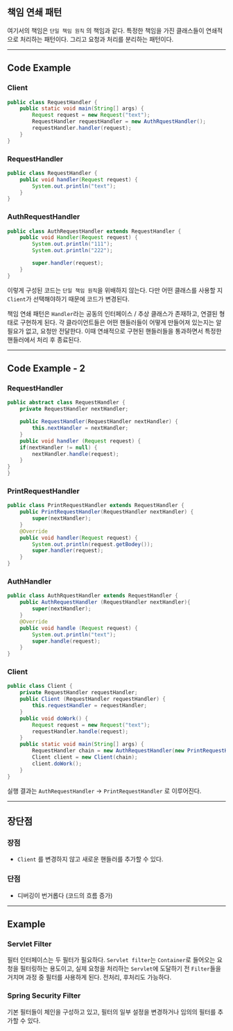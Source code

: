 ## 책임 연쇄 패턴
여기서의 책임은 `단일 책임 원칙` 의 책임과 같다. 특정한 책임을 가진 클래스들이 연쇄적으로 처리하는 패턴이다. 그리고 요청과 처리를 분리하는 패턴이다. 

<hr>

## Code Example
### Client
```java
public class RequestHandler {
	public static void main(String[] args) {
		Request request = new Request("text");
		RequestHandler requestHandler = new AuthRquestHandler();
		requestHandler.handler(request);
	}
}
```

###  RequestHandler
```java
public class RequestHandler {
	public void handler(Request request) {
		System.out.println("text");
	}
}
```

### AuthRequestHandler
```java
public class AuthRequestHandler extends RequestHandler {
	public void Handler(Request request) {
		System.out.println("111");
		System.out.println("222");

		super.handler(request);
	}
}
```

이렇게 구성된 코드는 `단일 책임 원칙`을 위배하지 않는다. 다만 어떤 클래스를 사용할 지 `Client`가 선택해야하기 때문에 코드가 변경된다. 

책임 연쇄 패턴은 `Handler`라는 공동의 인터페이스 / 추상 클래스가 존재하고, 연결된 형태로 구현하게 된다. 각 클라이언트들은 어떤 핸들러들이 어떻게 만들어져 있는지는 알 필요가 없고, 요청만 전달한다. 이때 연쇄적으로 구현된 핸들러들을 통과하면서 특정한 핸들러에서 처리 후 종료된다.

<hr>

## Code Example - 2

### RequestHandler
```java
public abstract class RequestHandler {
	private RequestHandler nextHandler;

	public RequestHandler(RequestHandler nextHandler) {
		this.nextHandler = nextHandler;
	}
	public void handler (Request request) {
	if(nextHandler != null) {
		nextHandler.handle(request);
	}
}
}
```

### PrintRequestHandler
```java
public class PrintRequestHandler extends RequestHandler {
	public PrintRequestHandler(RequestHandler nextHandler) {
		super(nextHandler);
	}
	@Override
	public void handler(Request request) {
		System.out.println(request.getBodey());
		super.handler(request);
	}
}
```

### AuthHandler
```java
public class AuthRquestHandler extends RequestHandler {
	public AuthRequestHandler (RequestHandler nextHandler){
		super(nextHandler);
	}
	@Override
	public void handle (Request request) {
		System.out.println("text");
		super.handle(request);
	}
}
```

### Client
```java
public class Client {
	private RequestHandler requestHandler;
	public Client (RequestHandler requestHandler) {
		this.requestHandler = requestHandler;
	}
	public void doWork() {
		Request request = new Request("text");
		requestHandler.handle(request);
	}
	public static void main(String[] args) {
		RequestHandler chain = new AuthRequestHandler(new PrintRequestHandler(null));
		Client client = new Client(chain);
		client.doWork();
	}
}
```
실행 결과는 `AuthRequestHandler` -> `PrintRequestHandler` 로 이루어진다.

<hr>

## 장단점
### 장점
- `Client` 를 변경하지 않고 새로운 핸들러를 추가할 수 있다.

### 단점
- 디버깅이 번거롭다 (코드의 흐름 증가)


<hr>

## Example
### Servlet Filter
필터 인터페이스는 두 필터가 필요하다. `Servlet filter`는 `Container`로 들어오는 요청을 필터링하는 용도이고, 실제 요청을 처리하는 `Servlet`에 도달하기 전 `Filter`들을 거치며 과정 중 필터를 사용하게 된다.
전처리, 후처리도 가능하다.

### Spring Security Filter
기본 필터들이 체인을 구성하고 있고, 필터의 일부 설정을 변경하거나 임의의 필터를 추가할 수 있다.